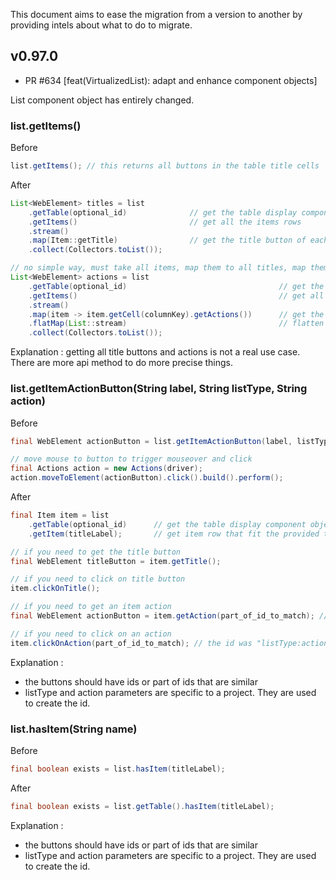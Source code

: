 This document aims to ease the migration from a version to another by providing intels about what to do to migrate.

## v0.97.0

* PR #634 [feat(VirtualizedList): adapt and enhance component objects]

List component object has entirely changed.

### list.getItems()

Before
```java
list.getItems(); // this returns all buttons in the table title cells
```

After
```java
List<WebElement> titles = list
    .getTable(optional_id)              // get the table display component object
    .getItems()                         // get all the items rows
    .stream()
    .map(Item::getTitle)                // get the title button of each items
    .collect(Collectors.toList());

// no simple way, must take all items, map them to all titles, map them to all actions...
List<WebElement> actions = list
    .getTable(optional_id)                                  // get the table display component object
    .getItems()                                             // get all the items rows
    .stream()
    .map(item -> item.getCell(columnKey).getActions())      // get the title cell
    .flatMap(List::stream)                                  // flatten
    .collect(Collectors.toList());
```

Explanation : getting all title buttons and actions is not a real use case. There are more api method to do more precise things.

### list.getItemActionButton(String label, String listType, String action)

Before
```java
final WebElement actionButton = list.getItemActionButton(label, listType, action);

// move mouse to button to trigger mouseover and click
final Actions action = new Actions(driver);
action.moveToElement(actionButton).click().build().perform();
```

After
```java
final Item item = list
    .getTable(optional_id)      // get the table display component object
    .getItem(titleLabel);       // get item row that fit the provided title label

// if you need to get the title button
final WebElement titleButton = item.getTitle();

// if you need to click on title button
item.clickOnTitle();

// if you need to get an item action
final WebElement actionButton = item.getAction(part_of_id_to_match); // the id was "listType:action" before

// if you need to click on an action
item.clickOnAction(part_of_id_to_match); // the id was "listType:action" before
```

Explanation :
 * the buttons should have ids or part of ids that are similar
 * listType and action parameters are specific to a project. They are used to create the id.


### list.hasItem(String name)

Before
```java
final boolean exists = list.hasItem(titleLabel);
```

After
```java
final boolean exists = list.getTable().hasItem(titleLabel);
```

Explanation :
 * the buttons should have ids or part of ids that are similar
 * listType and action parameters are specific to a project. They are used to create the id.
